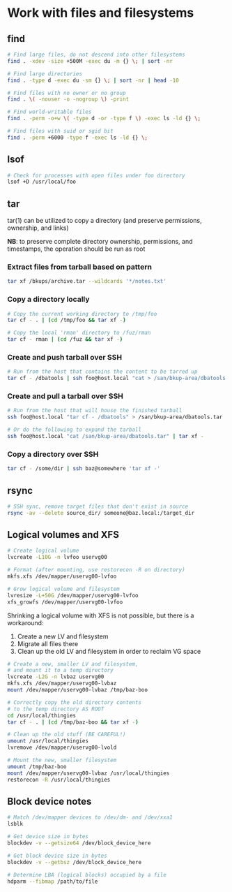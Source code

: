 # Work with files and filesystems

## find

```bash
# Find large files, do not descend into other filesystems
find . -xdev -size +500M -exec du -m {} \; | sort -nr

# Find large directories
find . -type d -exec du -sm {} \; | sort -nr | head -10

# Find files with no owner or no group
find . \( -nouser -o -nogroup \) -print

# Find world-writable files
find . -perm -o+w \( -type d -or -type f \) -exec ls -ld {} \;

# Find files with suid or sgid bit
find . -perm +6000 -type f -exec ls -ld {} \;
```

## lsof

```bash
# Check for processes with open files under foo directory
lsof +D /usr/local/foo
```

## tar

tar(1) can be utilized to copy a directory (and preserve permissions, ownership, and links)

**NB**: to preserve complete directory ownership, permissions, and timestamps, the operation should be run as root

### Extract files from tarball based on pattern

```bash
tar xf /bkups/archive.tar --wildcards '*/notes.txt'
```

### Copy a directory locally

```bash
# Copy the current working directory to /tmp/foo
tar cf - . | (cd /tmp/foo && tar xf -)

# Copy the local 'rman' directory to /fuz/rman
tar cf - rman | (cd /fuz && tar xf -)
```

### Create and push tarball over SSH

```bash
# Run from the host that contains the content to be tarred up
tar cf - /dbatools | ssh foo@host.local "cat > /san/bkup-area/dbatools.tar"
```

### Create and pull a tarball over SSH

```bash
# Run from the host that will house the finished tarball
ssh foo@host.local "tar cf - /dbatools" > /san/bkup-area/dbatools.tar

# Or do the following to expand the tarball
ssh foo@host.local "cat /san/bkup-area/dbatools.tar" | tar xf -
```

### Copy a directory over SSH

```bash
tar cf - /some/dir | ssh baz@somewhere 'tar xf -'
```

## rsync

```bash
# SSH sync, remove target files that don't exist in source
rsync -av --delete source_dir/ someone@baz.local:/target_dir
```

## Logical volumes and XFS

```bash
# Create logical volume
lvcreate -L10G -n lvfoo uservg00

# Format (after mounting, use restorecon -R on directory)
mkfs.xfs /dev/mapper/uservg00-lvfoo

# Grow logical volume and filesystem
lvresize -L+50G /dev/mapper/uservg00-lvfoo
xfs_growfs /dev/mapper/uservg00-lvfoo
```

Shrinking a logical volume with XFS is not possible, but there is a workaround:

1. Create a new LV and filesystem
2. Migrate all files there
3. Clean up the old LV and filesystem in order to reclaim VG space

```bash
# Create a new, smaller LV and filesystem,
# and mount it to a temp directory
lvcreate -L2G -n lvbaz uservg00
mkfs.xfs /dev/mapper/uservg00-lvbaz
mount /dev/mapper/uservg00-lvbaz /tmp/baz-boo

# Correctly copy the old directory contents
# to the temp directory AS ROOT
cd /usr/local/thingies
tar cf - . | (cd /tmp/baz-boo && tar xf -)

# Clean up the old stuff (BE CAREFUL!)
umount /usr/local/thingies
lvremove /dev/mapper/uservg00-lvold

# Mount the new, smaller filesystem
umount /tmp/baz-boo
mount /dev/mapper/uservg00-lvbaz /usr/local/thingies
restorecon -R /usr/local/thingies
```

## Block device notes

```bash
# Match /dev/mapper devices to /dev/dm- and /dev/xxa1
lsblk

# Get device size in bytes
blockdev -v --getsize64 /dev/block_device_here

# Get block device size in bytes
blockdev -v --getbsz /dev/block_device_here

# Determine LBA (logical blocks) occupied by a file
hdparm --fibmap /path/to/file
```
